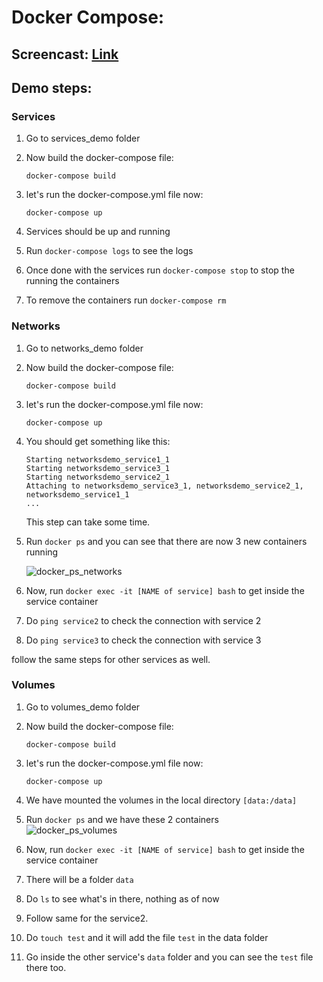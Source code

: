 # Docker Compose:

## Screencast: [Link](https://www.youtube.com/watch?v=q2UiZ9N5rPU&feature=youtu.be)

## Demo steps:

### Services
	
1. Go to services_demo folder
2. Now build the docker-compose file:
	
	```
	docker-compose build
	```
3. let's run the docker-compose.yml file now:

	```
	docker-compose up
	```
4. Services should be up and running 
5. Run `docker-compose logs`  to see the logs
6. Once done with the services run `docker-compose stop` to stop the running the containers
7. To remove the containers run `docker-compose rm`
	
	

### Networks
1. Go to networks_demo folder
2. Now build the docker-compose file:
	
	```
	docker-compose build
	```
3. let's run the docker-compose.yml file now:

	```
	docker-compose up
	```
4. You should get something like this:

	```
	Starting networksdemo_service1_1
	Starting networksdemo_service3_1
	Starting networksdemo_service2_1
	Attaching to networksdemo_service3_1, networksdemo_service2_1, 	networksdemo_service1_1
	...
	```
	This step can take some time.

5. 	Run ```docker ps``` and you can see that there are now 3 new containers running
	
	![docker_ps_networks](https://github.ncsu.edu/smirhos/CSC519-TechTalks/blob/master/Docker_Compose/Resources/docker_ps_networks.png)

6. Now, run `docker exec -it [NAME of service] bash` to get inside the service container

7. Do `ping service2` to check the connection with service 2
8. Do `ping service3` to check the connection with service 3

follow the same steps for other services as well.


### Volumes

1. Go to volumes_demo folder
2. Now build the docker-compose file:
	
	```
	docker-compose build
	```
3. let's run the docker-compose.yml file now:

	```
	docker-compose up
	```
4. We have mounted the volumes in the local directory `[data:/data]`
5. Run `docker ps` and we have these 2 containers	
   ![docker_ps_volumes](https://github.ncsu.edu/smirhos/CSC519-TechTalks/blob/master/Docker_Compose/Resources/docker_ps_volumes.png)


6. Now, run `docker exec -it [NAME of service] bash` to get inside the service container
7. There will be a folder `data`
7. Do `ls` to see what's in there, nothing as of now
8. Follow same for the service2. 
9. Do `touch test` and it will add the file `test` in the data folder
10. Go inside the other service's `data` folder and you can see the `test` file there too.